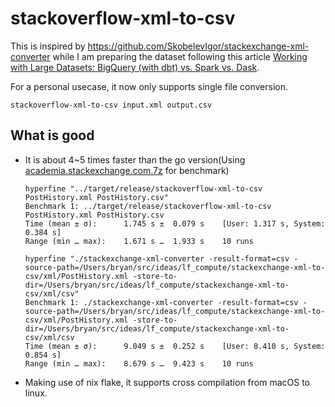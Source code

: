 # stackoverflow-xml-to-csv

This is inspired by <https://github.com/SkobelevIgor/stackexchange-xml-converter> while I am preparing the dataset following this article [Working with Large Datasets: BigQuery (with dbt) vs. Spark vs. Dask](https://medium.com/@cjmcguicken/working-with-large-datasets-bigquery-with-dbt-vs-spark-vs-dask-92e596ce8e06).

For a personal usecase, it now only supports single file conversion.

```shell
stackoverflow-xml-to-csv input.xml output.csv
```

## What is good

- It is about 4~5 times faster than the go version(Using [academia.stackexchange.com.7z](https://archive.org/download/stackexchange/academia.stackexchange.com.7z) for benchmark)

  ```shell
  hyperfine "../target/release/stackoverflow-xml-to-csv PostHistory.xml PostHistory.csv"
  Benchmark 1: ../target/release/stackoverflow-xml-to-csv PostHistory.xml PostHistory.csv
  Time (mean ± σ):      1.745 s ±  0.079 s    [User: 1.317 s, System: 0.384 s]
  Range (min … max):    1.671 s …  1.933 s    10 runs
  ```

  ```shell
  hyperfine "./stackexchange-xml-converter -result-format=csv -source-path=/Users/bryan/src/ideas/lf_compute/stackexchange-xml-to-csv/xml/PostHistory.xml -store-to-dir=/Users/bryan/src/ideas/lf_compute/stackexchange-xml-to-csv/xml/csv"
  Benchmark 1: ./stackexchange-xml-converter -result-format=csv -source-path=/Users/bryan/src/ideas/lf_compute/stackexchange-xml-to-csv/xml/PostHistory.xml -store-to-dir=/Users/bryan/src/ideas/lf_compute/stackexchange-xml-to-csv/xml/csv
  Time (mean ± σ):      9.049 s ±  0.252 s    [User: 8.410 s, System: 0.854 s]
  Range (min … max):    8.679 s …  9.423 s    10 runs
  ```

- Making use of nix flake, it supports cross compilation from macOS to linux.
